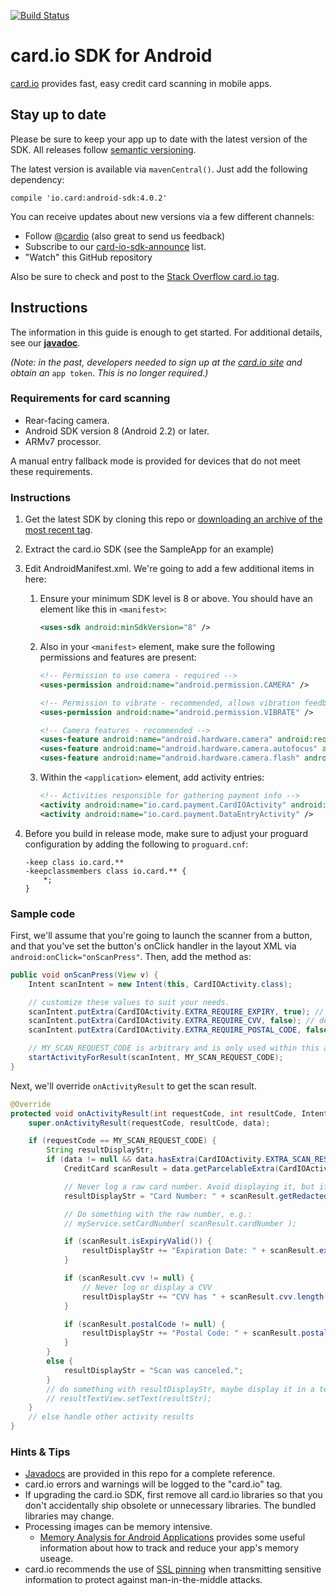 [![Build Status](https://travis-ci.org/card-io/card.io-Android-SDK.svg)](https://travis-ci.org/card-io/card.io-Android-SDK)

card.io SDK for Android
========================

[card.io](https://www.card.io/) provides fast, easy credit card scanning in mobile apps.

Stay up to date
---------------

Please be sure to keep your app up to date with the latest version of the SDK.
All releases follow [semantic versioning](http://semver.org/).

The latest version is available via `mavenCentral()`.  Just add the following dependency:

```
compile 'io.card:android-sdk:4.0.2'
```

You can receive updates about new versions via a few different channels:

* Follow [@cardio](https://twitter.com/cardio) (also great to send us feedback)
* Subscribe to our [card-io-sdk-announce](https://groups.google.com/forum/#!forum/card-io-sdk-announce) list.
* "Watch" this GitHub repository

Also be sure to check and post to the [Stack Overflow card.io tag](http://stackoverflow.com/questions/tagged/card.io).

Instructions
------------

The information in this guide is enough to get started. For additional details, see our **[javadoc](http://card-io.github.io/card.io-Android-SDK/)**.

*(Note: in the past, developers needed to sign up at the [card.io site](https://www.card.io) and obtain an* `app token`. *This is no longer required.)* 

### Requirements for card scanning

*   Rear-facing camera.
*   Android SDK version 8 (Android 2.2) or later.
*   ARMv7 processor.

A manual entry fallback mode is provided for devices that do not meet these requirements.

### Instructions

1. Get the latest SDK by cloning this repo or [downloading an archive of the most recent tag](https://github.com/card-io/card.io-Android-SDK/tags).

2. Extract the card.io SDK (see the SampleApp for an example)

3. Edit AndroidManifest.xml. We're going to add a few additional items in here:

    1. Ensure your minimum SDK level is 8 or above. You should have an element like this in `<manifest>`:


        ```xml
        <uses-sdk android:minSdkVersion="8" />
        ```

    2. Also in your `<manifest>` element, make sure the following permissions and features are present:

        ```xml
        <!-- Permission to use camera - required -->
        <uses-permission android:name="android.permission.CAMERA" />

        <!-- Permission to vibrate - recommended, allows vibration feedback on scan -->
        <uses-permission android:name="android.permission.VIBRATE" />

        <!-- Camera features - recommended -->
        <uses-feature android:name="android.hardware.camera" android:required="false" />
        <uses-feature android:name="android.hardware.camera.autofocus" android:required="false" />
        <uses-feature android:name="android.hardware.camera.flash" android:required="false" />
        ```

    3. Within the `<application>` element, add activity entries:

        ```xml
        <!-- Activities responsible for gathering payment info -->
        <activity android:name="io.card.payment.CardIOActivity" android:configChanges="keyboardHidden|orientation" />
        <activity android:name="io.card.payment.DataEntryActivity" />
        ```

4. Before you build in release mode, make sure to adjust your proguard configuration by adding the following to `proguard.cnf`:

    ```
    -keep class io.card.**
    -keepclassmembers class io.card.** {
        *;
    }
    ```

### Sample code

First, we'll assume that you're going to launch the scanner from a button, and that you've set the button's onClick handler in the layout XML via `android:onClick="onScanPress"`. Then, add the method as:

```java
public void onScanPress(View v) {
    Intent scanIntent = new Intent(this, CardIOActivity.class);

    // customize these values to suit your needs.
    scanIntent.putExtra(CardIOActivity.EXTRA_REQUIRE_EXPIRY, true); // default: true
    scanIntent.putExtra(CardIOActivity.EXTRA_REQUIRE_CVV, false); // default: false
    scanIntent.putExtra(CardIOActivity.EXTRA_REQUIRE_POSTAL_CODE, false); // default: false

    // MY_SCAN_REQUEST_CODE is arbitrary and is only used within this activity.
    startActivityForResult(scanIntent, MY_SCAN_REQUEST_CODE);
}
```

Next, we'll override `onActivityResult` to get the scan result.

```java
@Override
protected void onActivityResult(int requestCode, int resultCode, Intent data) {
    super.onActivityResult(requestCode, resultCode, data);

    if (requestCode == MY_SCAN_REQUEST_CODE) {
        String resultDisplayStr;
        if (data != null && data.hasExtra(CardIOActivity.EXTRA_SCAN_RESULT)) {
            CreditCard scanResult = data.getParcelableExtra(CardIOActivity.EXTRA_SCAN_RESULT);

            // Never log a raw card number. Avoid displaying it, but if necessary use getFormattedCardNumber()
            resultDisplayStr = "Card Number: " + scanResult.getRedactedCardNumber() + "\n";

            // Do something with the raw number, e.g.:
            // myService.setCardNumber( scanResult.cardNumber );

            if (scanResult.isExpiryValid()) {
                resultDisplayStr += "Expiration Date: " + scanResult.expiryMonth + "/" + scanResult.expiryYear + "\n";
            }

            if (scanResult.cvv != null) {
                // Never log or display a CVV
                resultDisplayStr += "CVV has " + scanResult.cvv.length() + " digits.\n";
            }

            if (scanResult.postalCode != null) {
                resultDisplayStr += "Postal Code: " + scanResult.postalCode + "\n";
            }
        }
        else {
            resultDisplayStr = "Scan was canceled.";
        }
        // do something with resultDisplayStr, maybe display it in a textView
        // resultTextView.setText(resultStr);
    }
    // else handle other activity results
}
```

### Hints &amp; Tips

* [Javadocs](http://card-io.github.io/card.io-Android-SDK/) are provided in this repo for a complete reference.
* card.io errors and warnings will be logged to the "card.io" tag.
* If upgrading the card.io SDK, first remove all card.io libraries so that you don't accidentally ship obsolete or unnecessary libraries. The bundled libraries may change.
* Processing images can be memory intensive.
    * [Memory Analysis for Android Applications](http://android-developers.blogspot.com/2011/03/memory-analysis-for-android.html) provides some useful information about how to track and reduce your app's memory useage.
* card.io recommends the use of [SSL pinning](http://blog.thoughtcrime.org/authenticity-is-broken-in-ssl-but-your-app-ha) when transmitting sensitive information to protect against man-in-the-middle attacks.
